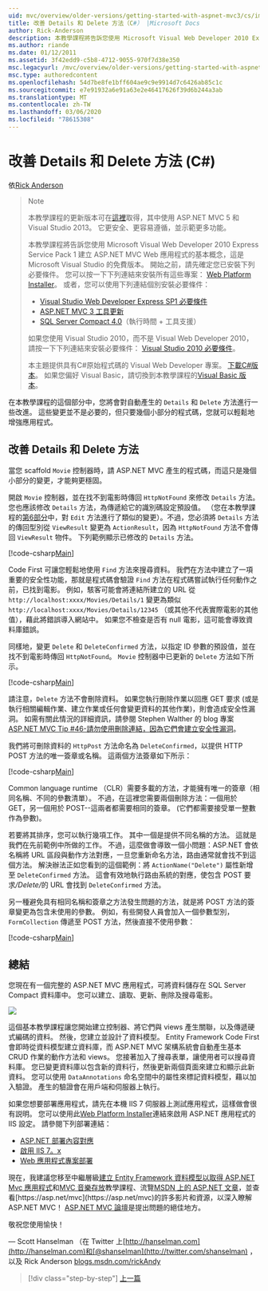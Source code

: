```yaml
---
uid: mvc/overview/older-versions/getting-started-with-aspnet-mvc3/cs/improving-the-details-and-delete-methods
title: 改善 Details 和 Delete 方法（C#） |Microsoft Docs
author: Rick-Anderson
description: 本教學課程將告訴您使用 Microsoft Visual Web Developer 2010 Express Service Pack 1 建立 ASP.NET MVC Web 應用程式的基本概念，也就是 。
ms.author: riande
ms.date: 01/12/2011
ms.assetid: 3f42edd9-c5b8-4712-9055-970f7d38e350
msc.legacyurl: /mvc/overview/older-versions/getting-started-with-aspnet-mvc3/cs/improving-the-details-and-delete-methods
msc.type: authoredcontent
ms.openlocfilehash: 54d7be8fe1bff604ae9c9e9914d7c6426ab85c1c
ms.sourcegitcommit: e7e91932a6e91a63e2e46417626f39d6b244a3ab
ms.translationtype: MT
ms.contentlocale: zh-TW
ms.lasthandoff: 03/06/2020
ms.locfileid: "78615308"
---
```

# <a name="improving-the-details-and-delete-methods-c"></a>改善 Details 和 Delete 方法 (C#)

依[Rick Anderson](https://twitter.com/RickAndMSFT)

> > [!NOTE]
> > 本教學課程的更新版本可在[這裡](../../../getting-started/introduction/getting-started.md)取得，其中使用 ASP.NET MVC 5 和 Visual Studio 2013。 它更安全、更容易遵循，並示範更多功能。
> 
> 
> 本教學課程將告訴您使用 Microsoft Visual Web Developer 2010 Express Service Pack 1 建立 ASP.NET MVC Web 應用程式的基本概念，這是 Microsoft Visual Studio 的免費版本。 開始之前，請先確定您已安裝下列必要條件。 您可以按一下下列連結來安裝所有這些專案： [Web Platform Installer](https://www.microsoft.com/web/gallery/install.aspx?appid=VWD2010SP1Pack)。 或者，您可以使用下列連結個別安裝必要條件：
> 
> - [Visual Studio Web Developer Express SP1 必要條件](https://www.microsoft.com/web/gallery/install.aspx?appid=VWD2010SP1Pack)
> - [ASP.NET MVC 3 工具更新](https://www.microsoft.com/web/gallery/install.aspx?appsxml=&amp;appid=MVC3)
> - [SQL Server Compact 4.0](https://www.microsoft.com/web/gallery/install.aspx?appid=SQLCE;SQLCEVSTools_4_0)（執行時間 + 工具支援）
> 
> 如果您使用 Visual Studio 2010，而不是 Visual Web Developer 2010，請按一下下列連結來安裝必要條件： [Visual Studio 2010 必要條件](https://www.microsoft.com/web/gallery/install.aspx?appsxml=&amp;appid=VS2010SP1Pack)。
> 
> 本主題提供具有C#原始程式碼的 Visual Web Developer 專案。 [下載C#版本](https://code.msdn.microsoft.com/Introduction-to-MVC-3-10d1b098)。 如果您偏好 Visual Basic，請切換到本教學課程的[Visual Basic 版本](../vb/intro-to-aspnet-mvc-3.md)。

在本教學課程的這個部分中，您將會對自動產生的 `Details` 和 `Delete` 方法進行一些改進。 這些變更並不是必要的，但只要幾個小部分的程式碼，您就可以輕鬆地增強應用程式。

## <a name="improving-the-details-and-delete-methods"></a>改善 Details 和 Delete 方法

當您 scaffold `Movie` 控制器時，請 ASP.NET MVC 產生的程式碼，而這只是幾個小部分的變更，才能夠更穩固。

開啟 `Movie` 控制器，並在找不到電影時傳回 `HttpNotFound` 來修改 `Details` 方法。 您也應該修改 `Details` 方法，為傳遞給它的識別碼設定預設值。 （您在本教學課程的[第6部分](examining-the-edit-methods-and-edit-view.md)中，對 `Edit` 方法進行了類似的變更）。不過，您必須將 `Details` 方法的傳回型別從 `ViewResult` 變更為 `ActionResult`，因為 `HttpNotFound` 方法不會傳回 `ViewResult` 物件。 下列範例顯示已修改的 `Details` 方法。

[!code-csharp[Main](improving-the-details-and-delete-methods/samples/sample1.cs)]

Code First 可讓您輕鬆地使用 `Find` 方法來搜尋資料。 我們在方法中建立了一項重要的安全性功能，那就是程式碼會驗證 `Find` 方法在程式碼嘗試執行任何動作之前，已找到電影。 例如，駭客可能會將連結所建立的 URL 從 `http://localhost:xxxx/Movies/Details/1` 變更為類似 `http://localhost:xxxx/Movies/Details/12345` （或其他不代表實際電影的其他值），藉此將錯誤導入網站中。 如果您不檢查是否有 null 電影，這可能會導致資料庫錯誤。

同樣地，變更 `Delete` 和 `DeleteConfirmed` 方法，以指定 ID 參數的預設值，並在找不到電影時傳回 `HttpNotFound`。 `Movie` 控制器中已更新的 `Delete` 方法如下所示。

[!code-csharp[Main](improving-the-details-and-delete-methods/samples/sample2.cs)]

請注意，`Delete` 方法不會刪除資料。 如果您執行刪除作業以回應 GET 要求 (或是執行相關編輯作業、建立作業或任何會變更資料的其他作業)，則會造成安全性漏洞。 如需有關此情況的詳細資訊，請參閱 Stephen Walther 的 blog 專案[ASP.NET MVC Tip #46-請勿使用刪除連結，因為它們會建立安全性漏洞](http://stephenwalther.com/blog/archive/2009/01/21/asp.net-mvc-tip-46-ndash-donrsquot-use-delete-links-because.aspx)。

我們將可刪除資料的 `HttpPost` 方法命名為 `DeleteConfirmed`，以提供 HTTP POST 方法的唯一簽章或名稱。 這兩個方法簽章如下所示：

[!code-csharp[Main](improving-the-details-and-delete-methods/samples/sample3.cs)]

Common language runtime （CLR）需要多載的方法，才能擁有唯一的簽章（相同名稱、不同的參數清單）。 不過，在這裡您需要兩個刪除方法：一個用於 GET，另一個用於 POST--這兩者都需要相同的簽章。 (它們都需要接受單一整數作為參數)。

若要將其排序，您可以執行幾項工作。 其中一個是提供不同名稱的方法。 這就是我們在先前範例中所做的工作。 不過，這麼做會導致一個小問題：ASP.NET 會依名稱將 URL 區段與動作方法對應，一旦您重新命名方法，路由通常就會找不到這個方法。 解決辦法正如您看到的這個範例：將 `ActionName("Delete")` 屬性新增至 `DeleteConfirmed` 方法。 這會有效地執行路由系統的對應，使包含 POST 要求<em>/Delete/</em>的 URL 會找到 `DeleteConfirmed` 方法。

另一種避免具有相同名稱和簽章之方法發生問題的方法，就是將 POST 方法的簽章變更為包含未使用的參數。 例如，有些開發人員會加入一個參數型別，`FormCollection` 傳遞至 POST 方法，然後直接不使用參數：

[!code-csharp[Main](improving-the-details-and-delete-methods/samples/sample4.cs)]

## <a name="wrapping-up"></a>總結

您現在有一個完整的 ASP.NET MVC 應用程式，可將資料儲存在 SQL Server Compact 資料庫中。 您可以建立、讀取、更新、刪除及搜尋電影。

![](improving-the-details-and-delete-methods/_static/image1.png)

這個基本教學課程讓您開始建立控制器、將它們與 views 產生關聯，以及傳遞硬式編碼的資料。 然後，您建立並設計了資料模型。 Entity Framework Code First 會即時從資料模型建立資料庫，而 ASP.NET MVC 架構系統會自動產生基本 CRUD 作業的動作方法和 views。 您接著加入了搜尋表單，讓使用者可以搜尋資料庫。 您已變更資料庫以包含新的資料行，然後更新兩個頁面來建立和顯示此新資料。 您可以使用 `DataAnnotations` 命名空間中的屬性來標記資料模型，藉以加入驗證。 產生的驗證會在用戶端和伺服器上執行。

如果您想要部署應用程式，請先在本機 IIS 7 伺服器上測試應用程式，這樣做會很有説明。 您可以使用此[Web Platform Installer](https://www.microsoft.com/web/gallery/install.aspx?appsxml=&amp;appid=ASPNET;)連結來啟用 ASP.NET 應用程式的 IIS 設定。 請參閱下列部署連結：

- [ASP.NET 部署內容對應](https://msdn.microsoft.com/library/dd394698.aspx)
- [啟用 IIS 7。x](https://blogs.msdn.com/b/rickandy/archive/2011/03/14/enabling-iis-7-x-on-windows-7-vista-sp1-windows-2008-windows-2008-r2.aspx)
- [Web 應用程式專案部署](https://msdn.microsoft.com/library/dd394698.aspx)

現在，我建議您移至中繼層級[建立 Entity Framework 資料模型以取得 ASP.NET Mvc 應用程式](../../../getting-started/getting-started-with-ef-using-mvc/creating-an-entity-framework-data-model-for-an-asp-net-mvc-application.md)和[MVC 音樂存放](../../mvc-music-store/mvc-music-store-part-1.md)教學課程、流覽[MSDN 上的 ASP.NET 文章](https://msdn.microsoft.com/library/gg416514(VS.98).aspx)，並查看[https://asp.net/mvc](https://asp.net/mvc)的許多影片和資源，以深入瞭解 ASP.NET MVC！ [ASP.NET MVC 論壇](https://forums.asp.net/1146.aspx)是提出問題的絕佳地方。

敬祝您使用愉快！

— Scott Hanselman （在 Twitter 上[http://hanselman.com](http://hanselman.com)和[@shanselman](http://twitter.com/shanselman) ，以及 Rick Anderson [blogs.msdn.com/rickAndy](https://blogs.msdn.com/rickAndy)

> [!div class="step-by-step"]
> [上一篇](adding-validation-to-the-model.md)
